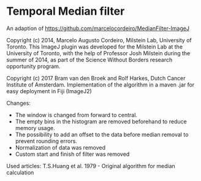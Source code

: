 # Temporal Median filter 
An adaption of https://github.com/marcelocordeiro/MedianFilter-ImageJ

Copyright (c) 2014, Marcelo Augusto Cordeiro, Milstein Lab, University of Toronto.
This ImageJ plugin was developed for the Milstein Lab at the University of Toronto,
with the help of Professor Josh Milstein during the summer of 2014, as part of the
Science Without Borders research opportunity program.

Copyright (c) 2017 Bram van den Broek and Rolf Harkes, Dutch Cancer Institute of Amsterdam.
Implementation of the algorithm in a maven .jar for easy deployment in Fiji (ImageJ2)

Changes:
* The window is changed from forward to central.
* The empty bins in the histogram are removed beforehand to reduce memory usage.
* The possibility to add an offset to the data before median removal to prevent rounding errors.
* Normalization of data was removed
* Custom start and finish of filter was removed

Used articles:
T.S.Huang et al. 1979 - Original algorithm for median calculation
